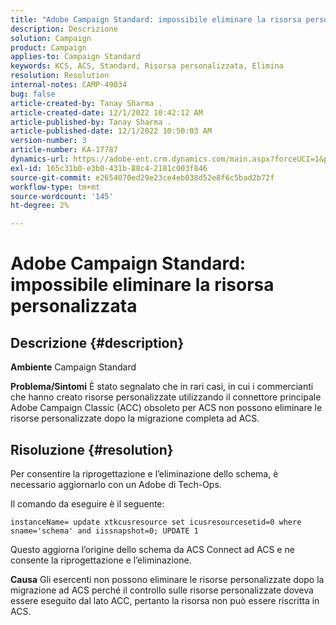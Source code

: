 ```yaml
---
title: "Adobe Campaign Standard: impossibile eliminare la risorsa personalizzata"
description: Descrizione
solution: Campaign
product: Campaign
applies-to: Campaign Standard
keywords: KCS, ACS, Standard, Risorsa personalizzata, Elimina
resolution: Resolution
internal-notes: CAMP-49034
bug: false
article-created-by: Tanay Sharma .
article-created-date: 12/1/2022 10:42:12 AM
article-published-by: Tanay Sharma .
article-published-date: 12/1/2022 10:50:03 AM
version-number: 3
article-number: KA-17787
dynamics-url: https://adobe-ent.crm.dynamics.com/main.aspx?forceUCI=1&pagetype=entityrecord&etn=knowledgearticle&id=45b12fca-6471-ed11-9562-6045bd006239
exl-id: 165c31b0-e3b0-431b-88c4-2181c003f846
source-git-commit: e2654070ed29e23ce4eb038d52e8f6c5bad2b72f
workflow-type: tm+mt
source-wordcount: '145'
ht-degree: 2%

---
```


# Adobe Campaign Standard: impossibile eliminare la risorsa personalizzata

## Descrizione {#description}

<b>Ambiente</b>
Campaign Standard


<b>Problema/Sintomi</b>
È stato segnalato che in rari casi, in cui i commercianti che hanno creato risorse personalizzate utilizzando il connettore principale Adobe Campaign Classic (ACC) obsoleto per ACS non possono eliminare le risorse personalizzate dopo la migrazione completa ad ACS.


## Risoluzione {#resolution}


Per consentire la riprogettazione e l’eliminazione dello schema, è necessario aggiornarlo con un Adobe di Tech-Ops.

Il comando da eseguire è il seguente:

`instanceName= update xtkcusresource set icusresourcesetid=0 where sname='schema' and iissnapshot=0; UPDATE 1`

Questo aggiorna l’origine dello schema da ACS Connect ad ACS e ne consente la riprogettazione e l’eliminazione.


<b>Causa</b>
Gli esercenti non possono eliminare le risorse personalizzate dopo la migrazione ad ACS perché il controllo sulle risorse personalizzate doveva essere eseguito dal lato ACC, pertanto la risorsa non può essere riscritta in ACS.
